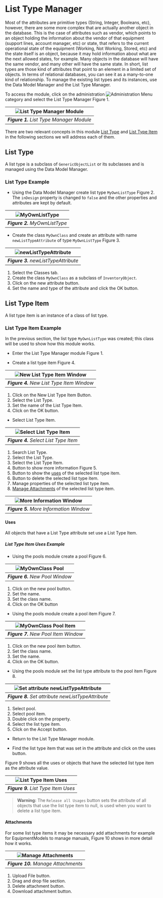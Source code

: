# List Type Manager

Most of the attributes are primitive types (String, Integer, Booleans, etc), however, there are some more complex that are actually another object in the database. This is the case of attributes such as vendor, which points to an object holding the information about the vendor of that equipment (support lines, account manager, etc) or state, that refers to the current operational state of the equipment (Working, Not Working, Stored, etc) and the state itself is an object, because it may hold information about what are the next allowed states, for example. Many objects in the database will have the same vendor, and many other will have the same state. In short, list types are those kind of attributes that point to an element in a limited set of objects. In terms of relational databases, you can see it as a many-to-one kind of relationship. To manage the existing list types and its instances, use the Data Model Manager and the List Type Manager.

To access the module, click on the administration ![Administration Menu](images/menu-administration.png) category and select the List Type Manager Figure 1.

| ![List Type Manager Module](images/figure-ltman.png) |
|:--:|
| ***Figure 1.** List Type Manager Module* |

There are two relevant concepts in this module [List Type](./#list-type) and [List Type Item](./#list-type-item) in the following sections we will address each of them.

## List Type

A list type is a subclass of `GenericObjectList` or its subclasses and is managed using the Data Model Manager.

### List Type Example

* Using the Data Model Manager create list type `MyOwnListType` Figure 2. The `inDesign` property is changed to `false` and the other properties and attributes are kept by default.

| ![MyOwnListType](images/figure-my-own-list-type.png) |
|:--:|
| ***Figure 2.** MyOwnListType* |

* Create the class `MyOwnClass` and create an attribute with name `newListTypeAttribute` of type `MyOwnListType` Figure 3.

| ![newListTypeAttribute](images/figure-new-list-type-attribute.png) |
|:--:|
| ***Figure 3.** newListTypeAttribute* |

1. Select the Classes tab.
2. Create the class `MyOwnClass` as a subclass of `InventoryObject`.
3. Click on the new attribute button.
4. Set the name and type of the attribute and click the OK button.

## List Type Item

A list type item is an instance of a class of list type.

### List Type Item Example

In the previous section, the list type `MyOwnListType` was created; this class will be used to show how this module works.

* Enter the List Type Manager module Figure 1.

* Create a list type item Figure 4.

| ![New List Type Item Window](images/figure-new-list-type-item-window.png) |
|:--:|
| ***Figure 4.** New List Type Item Window* |

1. Click on the New List Type Item Button.
2. Select the List Type.
3. Set the name of the List Type Item.
4. Click on the OK button.

* Select List Type Item.

| ![Select List Type Item](images/figure-select-list-type-item.png) |
|:--:|
| ***Figure 4.** Select List Type Item* |

1. Search List Type.
2. Select the List Type.
3. Select the List Type Item.
4. Button to show more information Figure 5.
5. Button to show the [uses](./#uses) of the selected list type item.
6. Button to delete the selected list type item.
7. Manage properties of the selected list type item.
8. [Manage Attachments](./#attachments) of the selected list type item.

| ![More Information Window](images/figure-more-information-window.png) |
|:--:|
| ***Figure 5.** More Information Window* |

#### Uses

All objects that have a List Type attribute set use a List Type Item.

##### List Type Item Uses Example

* Using the pools module create a pool Figure 6.

| ![MyOwnClass Pool](images/figure-my-own-class-pool.png) |
|:--:|
| ***Figure 6.** New Pool Window* |

1. Click on the new pool button.
2. Set the name.
3. Set the class name.
4. Click on the OK button

* Using the pools module create a pool item Figure 7.

| ![MyOwnClass Pool Item](images/figure-my-own-class-pool-item.png) |
|:--:|
| ***Figure 7.** New Pool Item Window* |

1. Click on the new pool item button.
2. Set the class name.
3. Set the name.
4. Click on the OK button.

* Using the pools module set the list type attribute to the pool item Figure 8.

| ![Set attribute newListTypeAttribute](images/figure-set-new-list-type-attribute.png) |
|:--:|
| ***Figure 8.** Set attribute newListTypeAttribute* |

1. Select pool.
2. Select pool item.
3. Double click on the property.
4. Select the list type item.
5. Click on the Accept button.

* Return to the List Type Manager module.

* Find the list type item that was set in the attribute and click on the uses button.

Figure 9 shows all the uses or objects that have the selected list type item as the attribute value.

| ![List Type Item Uses](images/figure-uses-window.png) |
|:--:|
| ***Figure 9.** List Type Item Uses* |

> **Warning:** The `Release all Usages` button sets the attribute of all objects that use the list type item to null, is used when you want to delete a list type item.

#### Attachments

For some list type items it may be necessary add attachments for example for EquipmentModels to manage manuals, Figure 10 shows in more detail how it works.

| ![Manage Attachments](images/figure-manage-attachments.png) |
|:--:|
| ***Figure 10.** Manage Attachments* |

1. Upload File button.
2. Drag and drop file section.
3. Delete attachment button.
4. Download attachment button.

